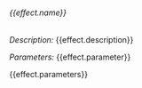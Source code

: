 ###### {{effect.name}}

*Description:* {{effect.description}}

*Parameters:* {{effect.parameter}}

{{effect.parameters}}